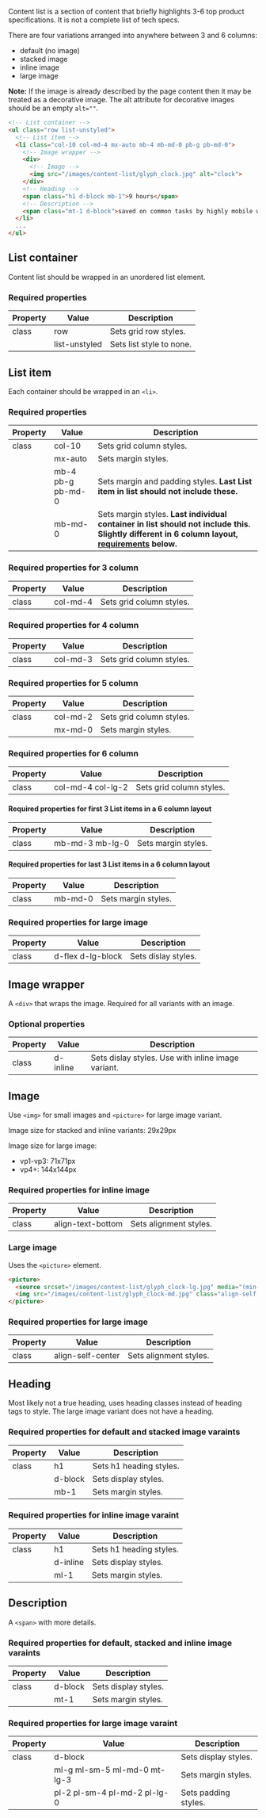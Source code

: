Content list is a section of content that briefly highlights 3-6 top product specifications. It is not a complete list of tech specs.

There are four variations arranged into anywhere between 3 and 6 columns:
- default (no image)
- stacked image
- inline image
- large image

**Note:** If the image is already described by the page content then it may be treated as a decorative image. The alt attribute for decorative images should be an empty `alt=""`.

```html
<!-- List container -->
<ul class="row list-unstyled">
  <!-- List item -->
  <li class="col-10 col-md-4 mx-auto mb-4 mb-md-0 pb-g pb-md-0">
    <!-- Image wrapper -->
    <div>
      <!-- Image -->
      <img src="/images/content-list/glyph_clock.jpg" alt="clock">
    </div>
    <!-- Heading -->
    <span class="h1 d-block mb-1">9 hours</span>
    <!-- Description -->
    <span class="mt-1 d-block">saved on common tasks by highly mobile workers*</span>
  </li>
  ...
</ul>
```

## List container
Content list should be wrapped in an unordered list element.

### Required properties
| Property | Value         | Description              |
|----------|---------------|--------------------------|
| class    | row           | Sets grid row styles.    |
|          | list-unstyled | Sets list style to none. |

## List item
Each container should be wrapped in an `<li>`.

### Required properties
| Property | Value             | Description              |
|----------|-------------------|--------------------------|
| class    | col-10            | Sets grid column styles. |
|          | mx-auto           | Sets margin styles.      |
|          | mb-4 pb-g pb-md-0 | Sets margin and padding styles. **Last List item in list should not include these.** |
|          | mb-md-0           | Sets margin styles. **Last individual  container in list should not include this.** **Slightly different in 6 column layout, [requirements](#required-properties-for-last-3-individual-containers-in-a-6-column-layout) below.**

### Required properties for 3 column
| Property | Value         | Description              |
|----------|---------------|--------------------------|
| class    | col-md-4      | Sets grid column styles. |

### Required properties for 4 column
| Property | Value         | Description              |
|----------|---------------|--------------------------|
| class    | col-md-3      | Sets grid column styles. |

### Required properties for 5 column
| Property | Value         | Description              |
|----------|---------------|--------------------------|
| class    | col-md-2      | Sets grid column styles. |
|          | mx-md-0       | Sets margin styles.      |

### Required properties for 6 column
| Property | Value             | Description              |
|----------|-------------------|--------------------------|
| class    | col-md-4 col-lg-2 | Sets grid column styles. |

#### Required properties for first 3 List items in a 6 column layout
| Property | Value           | Description         |
|----------|-----------------|---------------------|
| class    | mb-md-3 mb-lg-0 | Sets margin styles. |

#### Required properties for last 3 List items in a 6 column layout
| Property | Value   | Description         |
|----------|---------|---------------------|
| class    | mb-md-0 | Sets margin styles. |

### Required properties for large image
| Property | Value             | Description         |
|----------|-------------------|---------------------|
| class    | d-flex d-lg-block | Sets dislay styles. |

## Image wrapper
A `<div>` that wraps the image. Required for all variants with an image.

### Optional properties
| Property | Value    | Description                                        |
|----------|----------|----------------------------------------------------|
| class    | d-inline | Sets dislay styles. Use with inline image variant. |

## Image
Use `<img>` for small images and `<picture>` for large image variant.

Image size for stacked and inline variants: 29x29px

Image size for large image:
- vp1-vp3: 71x71px
- vp4+: 144x144px

### Required properties for inline image
| Property | Value             | Description            |
|----------|-------------------|------------------------|
| class    | align-text-bottom | Sets alignment styles. |

### Large image
Uses the `<picture>` element.

```html
<picture>
  <source srcset="/images/content-list/glyph_clock-lg.jpg" media="(min-width: 1084px)">
  <img src="/images/content-list/glyph_clock-md.jpg" class="align-self-center" alt="clock">
</picture>
```

### Required properties for large image
| Property | Value             | Description            |
|----------|-------------------|------------------------|
| class    | align-self-center | Sets alignment styles. |

## Heading
Most likely not a true heading, uses heading classes instead of heading tags to style. The large image variant does not have a heading.

### Required properties for default and stacked image varaints
| Property | Value   | Description             |
|----------|---------|-------------------------|
| class    | h1      | Sets h1 heading styles. |
|          | d-block | Sets display styles.    |
|          | mb-1    | Sets margin styles.     |

### Required properties for inline image varaint
| Property | Value    | Description             |
|----------|----------|-------------------------|
| class    | h1       | Sets h1 heading styles. |
|          | d-inline | Sets display styles.    |
|          | ml-1     | Sets margin styles.     |

## Description
A `<span>` with more details.

### Required properties for default, stacked and inline image varaints
| Property | Value   | Description             |
|----------|---------|-------------------------|
| class    | d-block | Sets display styles.    |
|          | mt-1    | Sets margin styles.     |

### Required properties for large image varaint
| Property | Value                        | Description          |
|----------|------------------------------|----------------------|
| class    | d-block                      | Sets display styles. |
|          | ml-g ml-sm-5 ml-md-0 mt-lg-3 | Sets margin styles.  |
|          | pl-2 pl-sm-4 pl-md-2 pl-lg-0 | Sets padding styles. |
